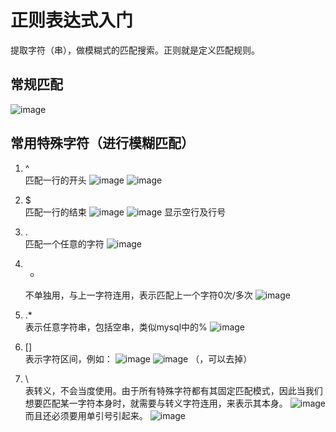 # 正则表达式入门
提取字符（串），做模糊式的匹配搜索。正则就是定义匹配规则。
## 常规匹配
   ![image](https://github.com/user-attachments/assets/16e7da57-e2b7-4098-b0b1-83f64c6241ad)
## 常用特殊字符（进行模糊匹配）
1. ^  
   匹配一行的开头
   ![image](https://github.com/user-attachments/assets/5a0e3ced-4a71-42ff-ab50-b489a5ced6e7)
   ![image](https://github.com/user-attachments/assets/c8cf8fa0-c8aa-42ff-b60e-769eeca6d6ed)

3. $  
   匹配一行的结束
   ![image](https://github.com/user-attachments/assets/f7f4c7c1-1d59-4ed4-9144-6f2cdc9d4027)
   ![image](https://github.com/user-attachments/assets/e2c29b22-766c-48a6-a29e-7962fc4bf2f0)
   显示空行及行号
5. .  
   匹配一个任意的字符
   ![image](https://github.com/user-attachments/assets/bf6ba41d-0fd8-470d-b2ba-729531034452)
5. *  
   不单独用，与上一字符连用，表示匹配上一个字符0次/多次
   ![image](https://github.com/user-attachments/assets/f1d538ce-15a1-4b85-8896-e05ad33f1664)
6. .*  
   表示任意字符串，包括空串，类似mysql中的%
   ![image](https://github.com/user-attachments/assets/bc032291-f864-485c-8cec-a39dafc48b98)
7. []  
   表示字符区间，例如：
   ![image](https://github.com/user-attachments/assets/0a3d37e3-14ff-4451-9740-a23377f13adb)
   ![image](https://github.com/user-attachments/assets/01a566a2-8841-476f-88ee-99f60752c495)
   （，可以去掉）
8. \  
   表转义，不会当度使用。由于所有特殊字符都有其固定匹配模式，因此当我们想要匹配某一字符本身时，就需要与转义字符连用，来表示其本身。
   ![image](https://github.com/user-attachments/assets/18d0674b-26ae-40eb-a248-7e99ace593c8)
   而且还必须要用单引号引起来。
   ![image](https://github.com/user-attachments/assets/87db32bb-f2c4-4f28-b87e-c09c2725d555)
